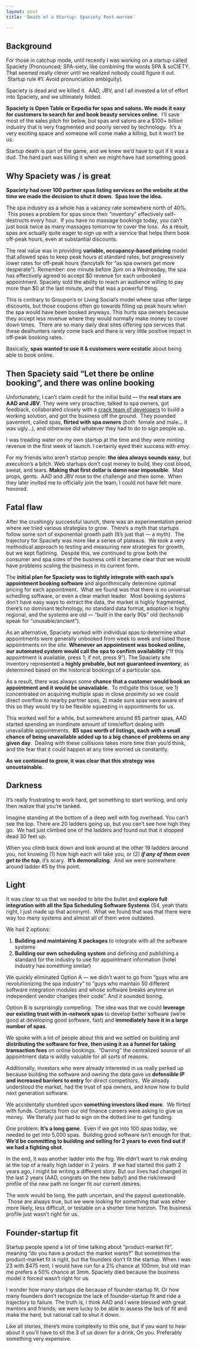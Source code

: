 ```yaml
---
layout: post
title: 'Death of a Startup: Spaciety Post-mortem'

---
```


<h2>Background</h2>
<p>For those in catchup mode, until recently I was working on a startup called Spaciety (Pronounced: SPA-siety, like combining the words SPA &amp; soCIETY. That seemed really clever until we realized nobody could figure it out.  Startup rule #1: Avoid pronunciation ambiguity).</p>
<p><span>Spaciety is dead and we killed it</span>.  AAD, JBV, and I all invested a lot of effort into Spaciety, and we ultimately folded.</p>
<p><span><strong>Spaciety is Open Table or Expedia for spas and salons. We made it easy for customers to search for and book beauty services online</strong>.</span>  I&#8217;ll save most of the sales pitch for below, but spas and salons are a $100+ billion industry that is very fragmented and poorly served by technology.  It&#8217;s a very exciting space and someone will come make a killing, but it won&#8217;t be us.</p>
<p>Startup death is part of the game, and we knew we&#8217;d have to quit if it was a dud. The hard part was killing it when we might have had something good.</p>
<h2>Why Spaciety was / is great</h2>
<p><strong>Spaciety had over 100 partner spas listing services on the website at the time we made the decision to shut it down.  Spas love the idea.</strong></p>
<p>The spa industry as a whole has a vacancy rate somewhere north of 40%.  This poses a problem for spas since their &#8220;inventory&#8221; effectively self-destructs every hour.  If you have no massage bookings today, you can&#8217;t just book twice as many massages tomorrow to cover the loss.  As a result, spas are actually quite eager to sign up with a service that helps them book off-peak hours, even at substantial discounts.</p>
<p>The real value was in providing <span><strong>variable, occupancy-based pricing</strong> model</span> that allowed spas to keep peak hours at standard rates, but progressively lower rates for off-peak hours (fancytalk for &#8220;as spa owners get more desperate&#8221;). Remember: one minute before 2pm on a Wednesday, the spa has effectively agreed to accept $0 revenue for each unbooked appointment. Spaciety sold the ability to reach an audience willing to pay more than $0 at the last minute, and that was a powerful thing.</p>
<p>This is contrary to Groupon&#8217;s or Living Social&#8217;s model where spas offer large discounts, but those coupons often go towards filling up peak hours when the spa would have been booked anyways. This hurts spa owners because they accept less revenue where they would normally make money to cover down times.  There are so many daily deal sites offering spa services that these dealhunters rarely come back and there is very little positive impact in off-peak booking rates.</p>
<p>Basically, <strong>spas wanted to use it &amp; customers were ecstatic</strong> about being able to book online.</p>
<h2>Then Spaciety said &#8220;Let there be online booking&#8221;, and there was online booking</h2>
<p>Unfortunately, I can&#8217;t claim credit for the initial build &#8212; the <strong>real stars are AAD and JBV</strong>. They were very proactive, talked to spa owners, got feedback, collaborated closely with a <a href="http://pybrew.com" target="_blank">crack team of developers</a> to build a working solution, and got the business off the ground.  They pounded pavement, called spas, <strong>flirted with spa owners</strong> (both  female and male&#8230; it was ugly&#8230;), and otherwise did whatever they had to do to sign people up.</p>
<p>I was treading water on my own startup at the time and they were minting revenue in the first week of launch. I certainly eyed their success with envy.</p>
<p>For my friends who aren&#8217;t startup people: <strong>the idea always sounds easy</strong>, but execution&#8217;s a bitch. Web startups don&#8217;t cost money to build, they cost blood, sweat, and tears. <strong>Making that first dollar is damn near impossible</strong>.  Mad props, gents.  AAD and JBV rose to the challenge and then some.  When they later invited me to officially join the team, I could not have felt more honored.</p>
<h2>Fatal flaw</h2>
<p>After the crushingly successful launch, there was an experimentation period where we tried various strategies to grow.  There&#8217;s a myth that startups follow some sort of exponential growth path (It&#8217;s just that &#8212; a myth).  The trajectory for Spaciety was more like a series of plateaus.  We took a very methodical approach to testing and measuring new strategies for growth, but we kept flatlining.  Despite this, we continued to grow both the consumer and spa sides of the business until it became clear that we would have problems scaling the business in its current form.</p>
<p>The <strong>initial plan for Spaciety was to tightly integrate with each spa&#8217;s appointment booking software</strong> and algorithmically determine optimal pricing for each appointment.  What we found was that there is no universal schedling software, or even a clear market leader.  Most booking systems don&#8217;t have easy ways to extract the data, the market is highly fragmented, there&#8217;s no dominant technology, no standard data format, adoption is highly regional, and the systems are old &#8212; &#8220;built in the early 90s&#8221; old (techsnob speak for &#8220;unusable/ancient&#8221;).</p>
<p>As an alternative, Spaciety worked with individual spas to determine what appointments were generally unbooked from week to week and listed those appointments on the site. <span><strong>Whenever an appointment was booked online, our automated system would call the spa to confirm availability</strong></span> (&#8220;If this appointment is available, press 1; if not, press 9&#8221;). The Spaciety site inventory represented a <strong>highly probable, but not guaranteed inventory</strong>, as determined based on the historical bookings of a particular spa.</p>
<p>As a result, there was<span> always some <strong>chance that a customer would book an appointment and it would be unavailable</strong></span>.  To mitigate this issue, we 1) concentrated on acquiring multiple spas in close proximity so we could direct overflow to nearby partner spas, 2) made sure spas were aware of this so they would try to be flexible squeezing in appointments for us.</p>
<p>This worked well for a while, but somewhere around 85 partner spas, AAD started spending an inordinate amount of time/effort dealing with unavailable appointments.  <strong>85 spas worth of listings, each with a small chance of being unavailable added up to a big chance of problems on any given day</strong>.  Dealing with these collisions takes more time than you&#8217;d think, and the fear that it could happen at any time worried us constantly.</p>
<p><strong>As we continued to grow, it was clear that this strategy was unsustainable.</strong></p>
<h2>Darkness</h2>
<p>It&#8217;s really frustrating to work hard, get something to start working, and only then realize that you&#8217;re tanked. </p>
<p>Imagine standing at the bottom of a deep well with fog overhead. You can&#8217;t see the top. There are 20 ladders going up, but you can&#8217;t see how high they go.  We had just climbed one of the ladders and found out that it stopped dead 30 feet up.</p>
<p>When you climb back down and look around at the other 19 ladders around you, not knowing (1) how high each will take you, or (2) <em><strong>if any of them even get to the top</strong></em>, it&#8217;s scary.  <strong>It&#8217;s demoralizing</strong>.  And we were somewhere around ladder #5 by this point.</p>
<h2>Light</h2>
<p>It was clear to us that we needed to bite the bullet and <strong>explore full integration with all the Spa Scheduling Software Systems</strong> (S4, yeah thats right, I just made up that acronym).  What we found that was that there were way <span>too many systems and almost all of them were outdated</span>.</p>
<p>We had 2 options:</p>
<ol><li><strong>Building and maintaining X packages</strong> to integrate with all the software systems</li>
<li><strong>Building our own scheduling system </strong>and defining and publishing a standard for the industry to use for appointment information (hotel industry has something similar)</li>
</ol><p>We quickly eliminated Option A &#8212; we didn&#8217;t want to go from &#8220;guys who are revolutionizing the spa industry&#8221; to &#8220;guys who maintain 50 different software integration modules and whose software breaks anytime an independent vendor changes their code&#8221;. And it sounded boring.</p>
<p>Option B is surprisingly compelling.  The idea was that we could <strong>leverage our existing trust with in-network spas</strong> to develop better software (we&#8217;re good at developing good software, fast) and <strong>immediately have it in a large number of spas</strong>.</p>
<p>We spoke with a lot of people about this and we settled on <span>building and <strong>distributing the software for free, then using it as a funnel for taking transaction fees</strong> on online bookings</span>.  &#8221;Owning&#8221; the centralized source of all appointment data is wildly valuable for all sorts of reasons.</p>
<p>Additionally, investors who were already interested in us really perked up because building the software and owning the data gave us<strong> defensible IP and increased barriers to entry</strong> for direct competitors.  We already understood the market, had the trust of spa owners, and know how to build next generation software.</p>
<p>We accidentally stumbled upon <strong>something investors liked more</strong>.  We flirted with funds. Contacts from our old finance careers were asking to give us money.  We literally just had to sign on the dotted line to get funding.</p>
<p>One problem: <strong>It&#8217;s a long game</strong>.  Even if we got into 100 spas today, we needed to get into 5,000 spas.  Building good software isn&#8217;t enough for that. <strong>We&#8217;d be committing to building and selling for 2 years to even find out if we had a fighting shot</strong>.</p>
<p>In the end, <span>it was another ladder into the fog</span>. We didn&#8217;t want to risk ending at the top of a really high ladder in 2 years.  If we had started this path 2 years ago, I might be writing a different story. But our lives had changed in the last 2 years (AAD, congrats on the new baby!) and the risk/reward profile of the new path no longer fit our current desires.  </p>
<p>The work would be long, the path uncertain, and the payout questionable.  Those are always true, but we were looking for something that was either more likely, less difficult, or testable on a shorter time horizon. The business profile just wasn&#8217;t right for us.</p>
<h2>Founder-startup fit</h2>
<p>Startup people spend a lot of time talking about &#8220;product-market fit&#8221;, meaning &#8220;do you have a product the market wants?&#8221; But sometimes the product-market fit is right, but the founders don&#8217;t fit the startup. When I was 23 with $475 rent, I would have run for a 2% chance at 100mm, but old man me prefers a 50% chance at 3mm. Spaciety died because the business model it forced wasn&#8217;t right for us.</p>
<p>I wonder how many startups die because of founder-startup fit. Or how many founders don&#8217;t recognize the lack of founder-startup fit and ride a trajectory to failure. The truth is, I think AAD and I were blessed with great mentors and friends; we were lucky to be able to assess the lack of fit and make the hard, but rational call to shut it down.</p>
<p>Like all stories, there&#8217;s more complexity to this one, but if you want to hear about it you&#8217;ll have to sit the 3 of us down for a drink. On you. Preferably something very expensive.</p>
